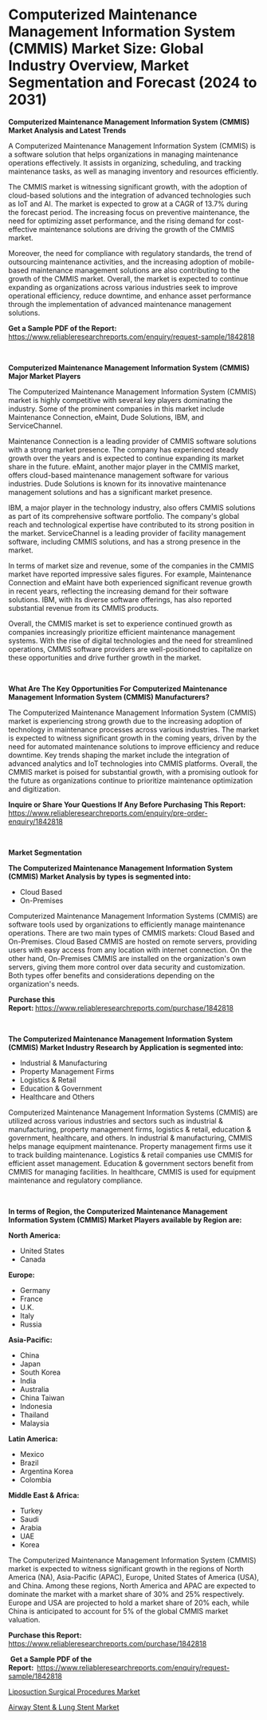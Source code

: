 <p><h1>Computerized Maintenance Management Information System (CMMIS) Market Size: Global Industry Overview, Market Segmentation and Forecast (2024 to 2031)</h1></p><p><strong>Computerized Maintenance Management Information System (CMMIS) Market Analysis and Latest Trends</strong></p>
<p><p>A Computerized Maintenance Management Information System (CMMIS) is a software solution that helps organizations in managing maintenance operations effectively. It assists in organizing, scheduling, and tracking maintenance tasks, as well as managing inventory and resources efficiently.</p><p>The CMMIS market is witnessing significant growth, with the adoption of cloud-based solutions and the integration of advanced technologies such as IoT and AI. The market is expected to grow at a CAGR of 13.7% during the forecast period. The increasing focus on preventive maintenance, the need for optimizing asset performance, and the rising demand for cost-effective maintenance solutions are driving the growth of the CMMIS market.</p><p>Moreover, the need for compliance with regulatory standards, the trend of outsourcing maintenance activities, and the increasing adoption of mobile-based maintenance management solutions are also contributing to the growth of the CMMIS market. Overall, the market is expected to continue expanding as organizations across various industries seek to improve operational efficiency, reduce downtime, and enhance asset performance through the implementation of advanced maintenance management solutions.</p></p>
<p><strong>Get a Sample PDF of the Report:&nbsp;</strong> <a href="https://www.reliableresearchreports.com/enquiry/request-sample/1842818">https://www.reliableresearchreports.com/enquiry/request-sample/1842818</a></p>
<p>&nbsp;</p>
<p><strong>Computerized Maintenance Management Information System (CMMIS) Major Market Players</strong></p>
<p><p>The Computerized Maintenance Management Information System (CMMIS) market is highly competitive with several key players dominating the industry. Some of the prominent companies in this market include Maintenance Connection, eMaint, Dude Solutions, IBM, and ServiceChannel.</p><p>Maintenance Connection is a leading provider of CMMIS software solutions with a strong market presence. The company has experienced steady growth over the years and is expected to continue expanding its market share in the future. eMaint, another major player in the CMMIS market, offers cloud-based maintenance management software for various industries. Dude Solutions is known for its innovative maintenance management solutions and has a significant market presence.</p><p>IBM, a major player in the technology industry, also offers CMMIS solutions as part of its comprehensive software portfolio. The company's global reach and technological expertise have contributed to its strong position in the market. ServiceChannel is a leading provider of facility management software, including CMMIS solutions, and has a strong presence in the market.</p><p>In terms of market size and revenue, some of the companies in the CMMIS market have reported impressive sales figures. For example, Maintenance Connection and eMaint have both experienced significant revenue growth in recent years, reflecting the increasing demand for their software solutions. IBM, with its diverse software offerings, has also reported substantial revenue from its CMMIS products.</p><p>Overall, the CMMIS market is set to experience continued growth as companies increasingly prioritize efficient maintenance management systems. With the rise of digital technologies and the need for streamlined operations, CMMIS software providers are well-positioned to capitalize on these opportunities and drive further growth in the market.</p></p>
<p>&nbsp;</p>
<p><strong>What Are The Key Opportunities For Computerized Maintenance Management Information System (CMMIS) Manufacturers?</strong></p>
<p><p>The Computerized Maintenance Management Information System (CMMIS) market is experiencing strong growth due to the increasing adoption of technology in maintenance processes across various industries. The market is expected to witness significant growth in the coming years, driven by the need for automated maintenance solutions to improve efficiency and reduce downtime. Key trends shaping the market include the integration of advanced analytics and IoT technologies into CMMIS platforms. Overall, the CMMIS market is poised for substantial growth, with a promising outlook for the future as organizations continue to prioritize maintenance optimization and digitization.</p></p>
<p><strong>Inquire or Share Your Questions If Any Before Purchasing This Report:</strong> <a href="https://www.reliableresearchreports.com/enquiry/pre-order-enquiry/1842818">https://www.reliableresearchreports.com/enquiry/pre-order-enquiry/1842818</a></p>
<p>&nbsp;</p>
<p><strong>Market Segmentation</strong></p>
<p><strong>The Computerized Maintenance Management Information System (CMMIS) Market Analysis by types is segmented into:</strong></p>
<p><ul><li>Cloud Based</li><li>On-Premises</li></ul></p>
<p><p>Computerized Maintenance Management Information Systems (CMMIS) are software tools used by organizations to efficiently manage maintenance operations. There are two main types of CMMIS markets: Cloud Based and On-Premises. Cloud Based CMMIS are hosted on remote servers, providing users with easy access from any location with internet connection. On the other hand, On-Premises CMMIS are installed on the organization's own servers, giving them more control over data security and customization. Both types offer benefits and considerations depending on the organization's needs.</p></p>
<p><strong>Purchase this Report:&nbsp;</strong><a href="https://www.reliableresearchreports.com/purchase/1842818">https://www.reliableresearchreports.com/purchase/1842818</a></p>
<p>&nbsp;</p>
<p><strong>The Computerized Maintenance Management Information System (CMMIS) Market Industry Research by Application is segmented into:</strong></p>
<p><ul><li>Industrial & Manufacturing</li><li>Property Management Firms</li><li>Logistics & Retail</li><li>Education & Government</li><li>Healthcare and Others</li></ul></p>
<p><p>Computerized Maintenance Management Information Systems (CMMIS) are utilized across various industries and sectors such as industrial & manufacturing, property management firms, logistics & retail, education & government, healthcare, and others. In industrial & manufacturing, CMMIS helps manage equipment maintenance. Property management firms use it to track building maintenance. Logistics & retail companies use CMMIS for efficient asset management. Education & government sectors benefit from CMMIS for managing facilities. In healthcare, CMMIS is used for equipment maintenance and regulatory compliance.</p></p>
<p>&nbsp;</p>
<p><strong>In terms of Region, the Computerized Maintenance Management Information System (CMMIS) Market Players available by Region are:</strong></p>
<p>
    <p> <strong> North America: </strong>
        <ul>
            <li>United States</li>
            <li>Canada</li>
        </ul>
        </p> 
    <p> <strong> Europe: </strong>
        <ul>
            <li>Germany</li>
            <li>France</li>
            <li>U.K.</li>
            <li>Italy</li>
            <li>Russia</li>
        </ul>
        </p> 
    <p> <strong> Asia-Pacific: </strong>
        <ul>
            <li>China</li>
            <li>Japan</li>
            <li>South Korea</li>
            <li>India</li>
            <li>Australia</li>
            <li>China Taiwan</li>
            <li>Indonesia</li>
            <li>Thailand</li>
            <li>Malaysia</li>
        </ul>
        </p> 
    <p> <strong> Latin America: </strong>
        <ul>
            <li>Mexico</li>
            <li>Brazil</li>
            <li>Argentina Korea</li>
            <li>Colombia</li>
        </ul>
        </p> 
    <p> <strong> Middle East & Africa: </strong>
        <ul>
            <li>Turkey</li>
            <li>Saudi</li>
            <li>Arabia</li>
            <li>UAE</li>
            <li>Korea</li>
        </ul>
    </p>
    </p>
<p><p>The Computerized Maintenance Management Information System (CMMIS) market is expected to witness significant growth in the regions of North America (NA), Asia-Pacific (APAC), Europe, United States of America (USA), and China. Among these regions, North America and APAC are expected to dominate the market with a market share of 30% and 25% respectively. Europe and USA are projected to hold a market share of 20% each, while China is anticipated to account for 5% of the global CMMIS market valuation.</p></p>
<p><strong>Purchase this Report: </strong><a href="https://www.reliableresearchreports.com/purchase/1842818">https://www.reliableresearchreports.com/purchase/1842818</a></p>
<p>&nbsp;<strong>Get a Sample PDF of the Report:&nbsp;&nbsp;</strong><a href="https://www.reliableresearchreports.com/enquiry/request-sample/1842818">https://www.reliableresearchreports.com/enquiry/request-sample/1842818</a></p>
<p><strong></strong></p>
<p><p><a href="https://github.com/markusgodoy/Market-Research-Report-List-2/blob/main/liposuction-surgical-procedures-market.md">Liposuction Surgical Procedures Market</a></p><p><a href="https://github.com/arionmp/Market-Research-Report-List-2/blob/main/airway-stent-lung-stent-market.md">Airway Stent & Lung Stent Market</a></p></p>